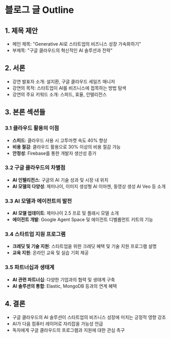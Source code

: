 # 블로그 글 Outline

## 1. 제목 제안
- 메인 제목: "Generative AI로 스타트업의 비즈니스 성장 가속화하기"
- 부제목: "구글 클라우드의 혁신적인 AI 솔루션과 전략"

## 2. 서론
- 강연 발표자 소개: 설지환, 구글 클라우드 세일즈 매니저
- 강연의 목적: 스타트업이 AI를 비즈니스에 접목하는 방법 탐색
- 강연의 주요 키워드 소개: 스피드, 효율, 인텔리전스

## 3. 본론 섹션들
### 3.1 클라우드 활용의 이점
- **스피드**: 클라우드 사용 시 고투마켓 속도 40% 향상
- **비용 절감**: 클라우드 활용으로 30% 이상의 비용 절감 가능
- **안정성**: Firebase를 통한 개발자 생산성 증가

### 3.2 구글 클라우드의 차별점
- **AI 인텔리전스**: 구글의 AI 기술 성과 및 시장 내 위치
- **AI 모델의 다양성**: 제미나이, 이미지 생성형 AI 이마젠, 동영상 생성 AI Veo 등 소개

### 3.3 AI 모델과 에이전트의 발전
- **AI 모델 업데이트**: 제미나이 2.5 프로 및 플래시 모델 소개
- **에이전트 개발**: Google Agent Space 및 에이전트 디벨롭먼트 키트의 기능

### 3.4 스타트업 지원 프로그램
- **크레딧 및 기술 지원**: 스타트업을 위한 크레딧 혜택 및 기술 지원 프로그램 설명
- **교육 지원**: 온라인 교육 및 실습 기회 제공

### 3.5 파트너십과 생태계
- **AI 관련 파트너십**: 다양한 기업과의 협력 및 생태계 구축
- **AI 솔루션의 통합**: Elastic, MongoDB 등과의 연계 혜택

## 4. 결론
- 구글 클라우드의 AI 솔루션이 스타트업의 비즈니스 성장에 미치는 긍정적 영향 강조
- AI가 다음 컴퓨터 레이어로 자리잡을 가능성 언급
- 독자에게 구글 클라우드의 프로그램과 지원에 대한 관심 촉구